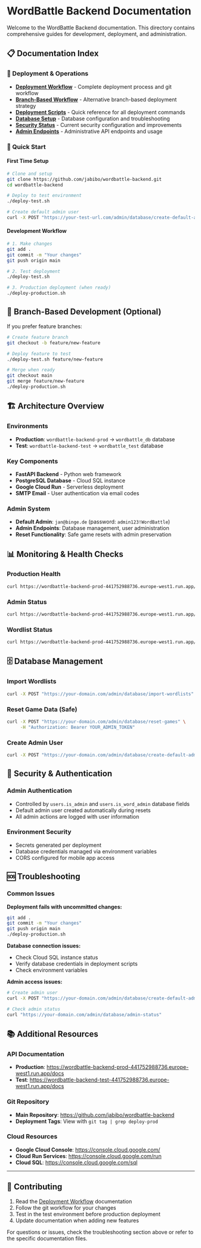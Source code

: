 # WordBattle Backend Documentation

Welcome to the WordBattle Backend documentation. This directory contains comprehensive guides for development, deployment, and administration.

## 📋 Documentation Index

### 🚀 Deployment & Operations
- **[Deployment Workflow](DEPLOYMENT_WORKFLOW.md)** - Complete deployment process and git workflow
- **[Branch-Based Workflow](BRANCH_WORKFLOW.md)** - Alternative branch-based deployment strategy
- **[Deployment Scripts](DEPLOYMENT_SCRIPTS.md)** - Quick reference for all deployment commands
- **[Database Setup](DATABASE_SETUP.md)** - Database configuration and troubleshooting
- **[Security Status](SECURITY_STATUS.md)** - Current security configuration and improvements
- **[Admin Endpoints](ADMIN_ENDPOINTS.md)** - Administrative API endpoints and usage

### 🔧 Quick Start

#### First Time Setup
```bash
# Clone and setup
git clone https://github.com/jabibo/wordbattle-backend.git
cd wordbattle-backend

# Deploy to test environment
./deploy-test.sh

# Create default admin user
curl -X POST "https://your-test-url.com/admin/database/create-default-admin"
```

#### Development Workflow
```bash
# 1. Make changes
git add .
git commit -m "Your changes"
git push origin main

# 2. Test deployment
./deploy-test.sh

# 3. Production deployment (when ready)
./deploy-production.sh
```

## 🌿 Branch-Based Development (Optional)

If you prefer feature branches:

```bash
# Create feature branch
git checkout -b feature/new-feature

# Deploy feature to test
./deploy-test.sh feature/new-feature

# Merge when ready
git checkout main
git merge feature/new-feature
./deploy-production.sh
```

## 🏗️ Architecture Overview

### Environments
- **Production**: `wordbattle-backend-prod` → `wordbattle_db` database
- **Test**: `wordbattle-backend-test` → `wordbattle_test` database

### Key Components
- **FastAPI Backend** - Python web framework
- **PostgreSQL Database** - Cloud SQL instance
- **Google Cloud Run** - Serverless deployment
- **SMTP Email** - User authentication via email codes

### Admin System
- **Default Admin**: `jan@binge.de` (password: `admin123!WordBattle`)
- **Admin Endpoints**: Database management, user administration
- **Reset Functionality**: Safe game resets with admin preservation

## 📊 Monitoring & Health Checks

### Production Health
```bash
curl https://wordbattle-backend-prod-441752988736.europe-west1.run.app/health
```

### Admin Status
```bash
curl https://wordbattle-backend-prod-441752988736.europe-west1.run.app/admin/database/admin-status
```

### Wordlist Status
```bash
curl https://wordbattle-backend-prod-441752988736.europe-west1.run.app/admin/database/wordlist-status
```

## 🗄️ Database Management

### Import Wordlists
```bash
curl -X POST "https://your-domain.com/admin/database/import-wordlists"
```

### Reset Game Data (Safe)
```bash
curl -X POST "https://your-domain.com/admin/database/reset-games" \
     -H "Authorization: Bearer YOUR_ADMIN_TOKEN"
```

### Create Admin User
```bash
curl -X POST "https://your-domain.com/admin/database/create-default-admin"
```

## 🔐 Security & Authentication

### Admin Authentication
- Controlled by `users.is_admin` and `users.is_word_admin` database fields
- Default admin user created automatically during resets
- All admin actions are logged with user information

### Environment Security
- Secrets generated per deployment
- Database credentials managed via environment variables
- CORS configured for mobile app access

## 🆘 Troubleshooting

### Common Issues

**Deployment fails with uncommitted changes:**
```bash
git add .
git commit -m "Your changes"
git push origin main
./deploy-production.sh
```

**Database connection issues:**
- Check Cloud SQL instance status
- Verify database credentials in deployment scripts
- Check environment variables

**Admin access issues:**
```bash
# Create admin user
curl -X POST "https://your-domain.com/admin/database/create-default-admin"

# Check admin status  
curl "https://your-domain.com/admin/database/admin-status"
```

## 📚 Additional Resources

### API Documentation
- **Production**: https://wordbattle-backend-prod-441752988736.europe-west1.run.app/docs
- **Test**: https://wordbattle-backend-test-441752988736.europe-west1.run.app/docs

### Git Repository
- **Main Repository**: https://github.com/jabibo/wordbattle-backend
- **Deployment Tags**: View with `git tag | grep deploy-prod`

### Cloud Resources
- **Google Cloud Console**: https://console.cloud.google.com/
- **Cloud Run Services**: https://console.cloud.google.com/run
- **Cloud SQL**: https://console.cloud.google.com/sql

---

## 📝 Contributing

1. Read the [Deployment Workflow](DEPLOYMENT_WORKFLOW.md) documentation
2. Follow the git workflow for your changes
3. Test in the test environment before production deployment
4. Update documentation when adding new features

For questions or issues, check the troubleshooting section above or refer to the specific documentation files. 